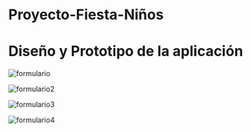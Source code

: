 # Proyecto-Fiesta-Niños

# Diseño y Prototipo de la aplicación

![formulario](https://user-images.githubusercontent.com/67718246/94348913-c7b07980-0005-11eb-9dfe-41c09b66efd5.png)

![formulario2](https://user-images.githubusercontent.com/67718246/94348916-cbdc9700-0005-11eb-8ca1-a43e67557018.png)

![formulario3](https://user-images.githubusercontent.com/67718246/94348922-d26b0e80-0005-11eb-95dc-f83321e4ecbe.png)

![formulario4](https://user-images.githubusercontent.com/67718246/94348927-d5fe9580-0005-11eb-833c-a08bc819513a.png)

